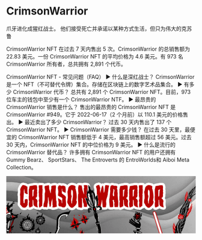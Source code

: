 # CrimsonWarrior

爪牙进化成猩红战士。 他们接受死亡并承诺以某种方式生活，但只为伟大的克苏鲁

CrimsonWarrior NFT 在过去 7 天内售出 5 次。CrimsonWarrior 的总销售额为 22.83 美元。一份 CrimsonWarrior NFT 的平均价格为 4.6 美元。有 973 名 CrimsonWarrior 所有者，总共拥有 2,891 个代币。

CrimsonWarrior NFT - 常见问题（FAQ）
▶ 什么是深红战士？
CrimsonWarrior 是一个 NFT（不可替代令牌）集合。存储在区块链上的数字艺术品集合。
▶ 有多少 CrimsonWarrior 代币？
总共有 2,891 个 CrimsonWarrior NFT。目前，973 位车主的钱包中至少有一个 CrimsonWarrior NTF。
▶ 最昂贵的 CrimsonWarrior 销售是什么？
售出的最昂贵的 CrimsonWarrior NFT 是 CrimsonWarrior #949。它于 2022-06-17（2 个月前）以 110.1 美元的价格售出。
▶ 最近卖出了多少 CrimsonWarrior？
过去 30 天内售出了 137 个 CrimsonWarrior NFT。
▶ CrimsonWarrior 需要多少钱？
在过去 30 天里，最便宜的 CrimsonWarrior NFT 销售额低于 4 美元，最高销售额超过 56 美元。过去 30 天内，CrimsonWarrior NFT 的中位价格为 9 美元。
▶ 什么是流行的 CrimsonWarrior 替代品？
许多拥有 CrimsonWarrior NFT 的用户还拥有 Gummy Bearz、 SportStars、 The Entroverts 的 EntroWorlds和 Aiboi Meta Collection。

![NFT](微信截图_20220825184443.png)


